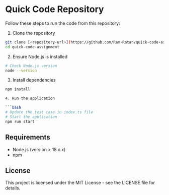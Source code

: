 # Quick Code Repository

Follow these steps to run the code from this repository:

1. Clone the repository

```bash
git clone [<repository-url>](https://github.com/Ram-Ratan/quick-code-assignment.git)
cd quick-code-assignment
```

2. Ensure Node.js is installed

```bash
# Check Node.js version
node --version
```

3. Install dependencies

```bash
npm install

4. Run the application

```bash
# Update the test case in index.ts file
# Start the application
npm run start
```

## Requirements

- Node.js (version > 18.x.x)
- npm

## License

This project is licensed under the MIT License - see the LICENSE file for details.
